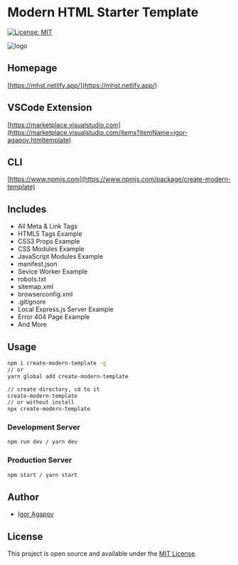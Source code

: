# Modern HTML Starter Template

[![License: MIT](https://img.shields.io/badge/License-MIT-blue.svg)](https://opensource.org/licenses/MIT)

![logo](https://mhst.netlify.app/assets/logo.png)

## Homepage

[https://mhst.netlify.app/](https://mhst.netlify.app/)

## VSCode Extension

[https://marketplace.visualstudio.com](https://marketplace.visualstudio.com/items?itemName=igor-agapov.htmltemplate)

## CLI

[https://www.npmjs.com](https://www.npmjs.com/package/create-modern-template)

## Includes

- All Meta & Link Tags
- HTML5 Tags Example
- CSS3 Props Example
- CSS Modules Example
- JavaScript Modules Example
- manifest.json
- Sevice Worker Example
- robots.txt
- sitemap.xml
- browserconfig.xml
- .gitignore
- Local Express.js Server Example
- Error 404 Page Example
- And More

## Usage

```bash
npm i create-modern-template -g
// or
yarn global add create-modern-template

// create directory, cd to it
create-modern-template
// or without install
npx create-modern-template
```

### Development Server

```bash
npm run dev / yarn dev
```

### Production Server

```bash
npm start / yarn start
```

## Author

- [Igor Agapov](https://github.com/harryheman)

## License

This project is open source and available under the [MIT License](LICENSE).
